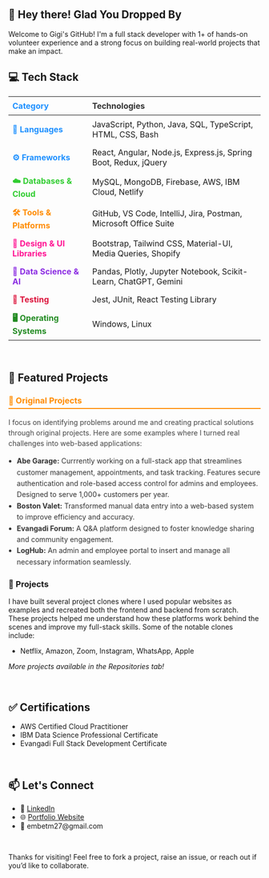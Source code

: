 ## 👋 Hey there! Glad You Dropped By
<p>Welcome to Gigi's GitHub! I'm a full stack developer with 1+ of hands-on volunteer experience and a strong focus on building real-world projects that make an impact.</p>


<h2>💻 Tech Stack</h2>
<table>
  <thead>
    <tr>
      <th style="text-align:left; padding:8px; color:#1E90FF;">Category</th>
      <th style="text-align:left; padding:8px; color:#333;">Technologies</th>
    </tr>
  </thead>
  <tbody>
    <tr>
      <td style="padding:8px; font-weight:bold; color:#1E90FF;">📝 Languages</td>
      <td style="padding:8px;">JavaScript, Python, Java, SQL, TypeScript, HTML, CSS, Bash</td>
    </tr>
    <tr>
      <td style="padding:8px; font-weight:bold; color:#1E90FF;">⚙️ Frameworks</td>
      <td style="padding:8px;">React, Angular, Node.js, Express.js, Spring Boot, Redux, jQuery</td>
    </tr>
    <tr>
      <td style="padding:8px; font-weight:bold; color:#32CD32;">☁️ Databases & Cloud</td>
      <td style="padding:8px;">MySQL, MongoDB, Firebase, AWS, IBM Cloud, Netlify</td>
    </tr>
    <tr>
      <td style="padding:8px; font-weight:bold; color:#FF8C00;">🛠️ Tools & Platforms</td>
      <td style="padding:8px;">GitHub, VS Code, IntelliJ, Jira, Postman, Microsoft Office Suite</td>
    </tr>
    <tr>
      <td style="padding:8px; font-weight:bold; color:#FF1493;">🎨 Design & UI Libraries</td>
      <td style="padding:8px;">Bootstrap, Tailwind CSS, Material-UI, Media Queries, Shopify</td>
    </tr>
    <tr>
      <td style="padding:8px; font-weight:bold; color:#8A2BE2;">🤖 Data Science & AI</td>
      <td style="padding:8px;">Pandas, Plotly, Jupyter Notebook, Scikit-Learn, ChatGPT, Gemini</td>
    </tr>
    <tr>
      <td style="padding:8px; font-weight:bold; color:#DC143C;">🧪 Testing</td>
      <td style="padding:8px;">Jest, JUnit, React Testing Library</td>
    </tr>
    <tr>
      <td style="padding:8px; font-weight:bold; color:#228B22;">🖥️ Operating Systems</td>
      <td style="padding:8px;">Windows, Linux</td>
    </tr>
  </tbody>
</table>
<br/>


<h2>📂 Featured Projects</h2>
<article style="margin-bottom: 1.5em;">
  <h3 style="color:#FF8C00; border-bottom: 2px solid #FF8C00; padding-bottom: 0.3em;">🚀 Original Projects</h3>
  <p style="color:#444; line-height: 1.5; max-width: 600px;">
   I focus on identifying problems around me and creating practical solutions through original projects. Here are some examples where I turned real challenges into web-based applications:
  </p>
  <ul style="line-height: 1.6; list-style-type: disc; padding-left: 1.2em; color:#333;">
        <li><strong>Abe Garage:</strong> Currrently working on a full-stack app that streamlines customer management, appointments, and task tracking. Features secure authentication and role-based access control for admins and employees. Designed to serve 1,000+ customers per year.</li>
    <li><strong >Boston Valet:</strong> Transformed manual data entry into a web-based system to improve efficiency and accuracy.</li>
    <li><strong>Evangadi Forum:</strong> A Q&A platform designed to foster knowledge sharing and community engagement.</li>
    <li><strong>LogHub:</strong> An admin and employee portal to insert and manage all necessary information seamlessly.</li>

  </ul>
</article>
<h3>🚀 Projects</h3>
<p> I have built several project clones where I used popular websites as examples and recreated both the frontend and backend from scratch. These projects helped me understand how these platforms work behind the scenes and improve my full-stack skills. Some of the notable clones include:</p>
<ul>
  <li>Netflix, Amazon, Zoom, Instagram, WhatsApp, Apple</li>
</ul>
<p><em>More projects available in the Repositories tab!</em></p>
<br/>
<h2>✅ Certifications</h2>
<ul>
<li>AWS Certified Cloud Practitioner</li>
<li>IBM Data Science Professional Certificate</li>
<li>Evangadi Full Stack Development Certificate</li>
</ul>
  
<br/>
<h2>📫 Let's Connect</h2>
<ul>
  <li>💼 <a href="https://www.linkedin.com/in/embet/" target="_blank">LinkedIn</a></li>
  <li>🌐 <a href="https://emugelu.com/" target="_blank">Portfolio Website</a></li>
  <li>📧 embetm27@gmail.com</li>
</ul>
<br/>
<p>Thanks for visiting! Feel free to fork a project, raise an issue, or reach out if you’d like to collaborate.</p>
